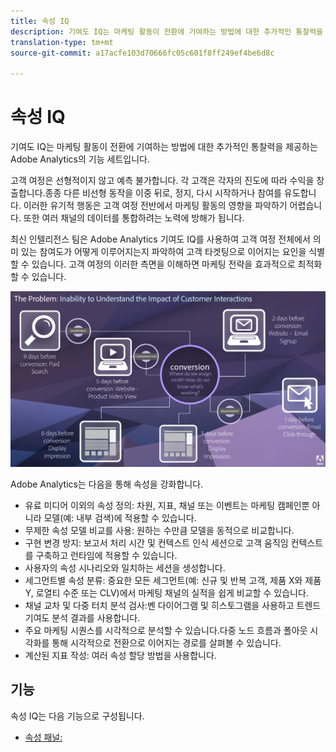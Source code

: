 ```yaml
---
title: 속성 IQ
description: 기여도 IQ는 마케팅 활동이 전환에 기여하는 방법에 대한 추가적인 통찰력을 제공하는 Adobe Analytics의 기능 세트입니다.
translation-type: tm+mt
source-git-commit: a17acfe103d70666fc05c601f8ff249ef4be6d8c

---
```



# 속성 IQ

기여도 IQ는 마케팅 활동이 전환에 기여하는 방법에 대한 추가적인 통찰력을 제공하는 Adobe Analytics의 기능 세트입니다.

고객 여정은 선형적이지 않고 예측 불가합니다. 각 고객은 각자의 진도에 따라 수익을 창출합니다.종종 다른 비선형 동작을 이중 뒤로, 정지, 다시 시작하거나 참여를 유도합니다. 이러한 유기적 행동은 고객 여정 전반에서 마케팅 활동의 영향을 파악하기 어렵습니다. 또한 여러 채널의 데이터를 통합하려는 노력에 방해가 됩니다.

최신 인텔리전스 팀은 Adobe Analytics 기여도 IQ를 사용하여 고객 여정 전체에서 의미 있는 참여도가 어떻게 이루어지는지 파악하여 고객 타겟팅으로 이어지는 요인을 식별할 수 있습니다. 고객 여정의 이러한 측면을 이해하면 마케팅 전략을 효과적으로 최적화할 수 있습니다.

![기여도 IQ 문제](c-panels/attribution/assets/attribution_iq_problem.png)

Adobe Analytics는 다음을 통해 속성을 강화합니다.

* 유료 미디어 이외의 속성 정의: 차원, 지표, 채널 또는 이벤트는 마케팅 캠페인뿐 아니라 모델(예: 내부 검색)에 적용할 수 있습니다.
* 무제한 속성 모델 비교를 사용: 원하는 수만큼 모델을 동적으로 비교합니다.
* 구현 변경 방지: 보고서 처리 시간 및 컨텍스트 인식 세션으로 고객 움직임 컨텍스트를 구축하고 런타임에 적용할 수 있습니다.
* 사용자의 속성 시나리오와 일치하는 세션을 생성합니다.
* 세그먼트별 속성 분류: 중요한 모든 세그먼트(예: 신규 및 반복 고객, 제품 X와 제품 Y, 로열티 수준 또는 CLV)에서 마케팅 채널의 실적을 쉽게 비교할 수 있습니다.
* 채널 교차 및 다중 터치 분석 검사:벤 다이어그램 및 히스토그램을 사용하고 트렌드 기여도 분석 결과를 사용합니다.
* 주요 마케팅 시퀀스를 시각적으로 분석할 수 있습니다.다중 노드 흐름과 폴아웃 시각화를 통해 시각적으로 전환으로 이어지는 경로를 살펴볼 수 있습니다.
* 계산된 지표 작성: 여러 속성 할당 방법을 사용합니다.

## 기능

속성 IQ는 다음 기능으로 구성됩니다.

* [속성 패널:](c-panels/attribution/attribution.md)
